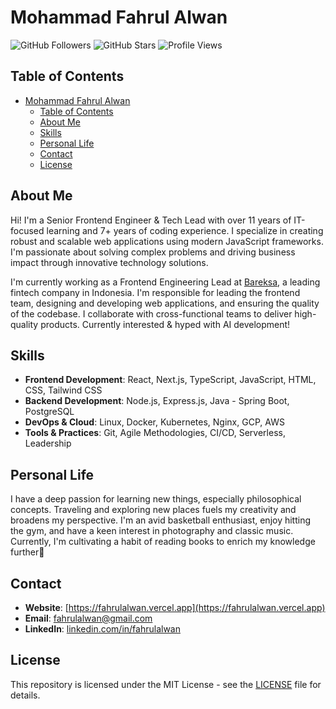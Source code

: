 # Mohammad Fahrul Alwan

![GitHub Followers](https://img.shields.io/github/followers/fahrulalwan?style=social)
![GitHub Stars](https://img.shields.io/github/stars/fahrulalwan?style=social)
![Profile Views](https://komarev.com/ghpvc/?username=fahrulalwan&color=blue)

## Table of Contents

- [Mohammad Fahrul Alwan](#mohammad-fahrul-alwan)
  - [Table of Contents](#table-of-contents)
  - [About Me](#about-me)
  - [Skills](#skills)
  - [Personal Life](#personal-life)
  - [Contact](#contact)
  - [License](#license)

## About Me

Hi! I'm a Senior Frontend Engineer & Tech Lead with over 11 years of IT-focused learning and 7+ years of coding experience. I specialize in creating robust and scalable web applications using modern JavaScript frameworks. I'm passionate about solving complex problems and driving business impact through innovative technology solutions.

I'm currently working as a Frontend Engineering Lead at [Bareksa](https://bareksa.com), a leading fintech company in Indonesia. I'm responsible for leading the frontend team, designing and developing web applications, and ensuring the quality of the codebase. I collaborate with cross-functional teams to deliver high-quality products. Currently interested & hyped with AI development!

## Skills

- **Frontend Development**: React, Next.js, TypeScript, JavaScript, HTML, CSS, Tailwind CSS
- **Backend Development**: Node.js, Express.js, Java - Spring Boot, PostgreSQL
- **DevOps & Cloud**: Linux, Docker, Kubernetes, Nginx, GCP, AWS
- **Tools & Practices**: Git, Agile Methodologies, CI/CD, Serverless, Leadership

## Personal Life

I have a deep passion for learning new things, especially philosophical concepts. Traveling and exploring new places fuels my creativity and broadens my perspective. I'm an avid basketball enthusiast, enjoy hitting the gym, and have a keen interest in photography and classic music. Currently, I'm cultivating a habit of reading books to enrich my knowledge further😬

## Contact

- **Website**: [https://fahrulalwan.vercel.app](https://fahrulalwan.vercel.app)
- **Email**: [fahrulalwan@gmail.com](mailto:fahrulalwan@gmail.com)
- **LinkedIn**: [linkedin.com/in/fahrulalwan](https://linkedin.com/in/fahrulalwan)

## License

This repository is licensed under the MIT License - see the [LICENSE](LICENSE) file for details.
